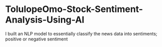 # TolulopeOmo-Stock-Sentiment-Analysis-Using-AI
I built an NLP model to essentially classify the news data into sentiments; positive or negative sentiment 
